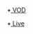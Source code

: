 <style>
  .glyphicon {
    position: relative;
    top: -1px;
    display: inline-block;
    font-style: normal;
    font-weight: bold;
    line-height: 1;
    -webkit-font-smoothing: antialiased;
    -moz-osx-font-smoothing: grayscale;
  }
  .glyphicon-plus:before {
    content: "\002b";
  }
  .glyphicon-minus:before {
    content: "\2212";
  }
  [block="how-to-play-vod"],
  [block="how-to-play-live"] {
    display: none;
  }
</style>

<span block="nav-vod">&nbsp;&nbsp;&nbsp;&nbsp;<a href="javascript:;" onclick="if(this.querySelector('.glyphicon').classList.contains('glyphicon-plus')){this.querySelector('.glyphicon').classList.remove('glyphicon-plus');this.querySelector('.glyphicon').classList.add('glyphicon-minus');document.querySelector('[block=\'how-to-play-vod\']').style.display='block';document.querySelectorAll('pre.source')[0].style.display='block';}else{this.querySelector('.glyphicon').classList.remove('glyphicon-minus');this.querySelector('.glyphicon').classList.add('glyphicon-plus');document.querySelector('[block=\'how-to-play-vod\']').style.display='none';document.querySelectorAll('pre.source')[0].style.display='none';}return false;"><span class="glyphicon glyphicon-plus" style="font-size:12px"></span> VOD</a></span>

<div block="how-to-play-vod">

:::: tabs :options="{ useUrlFragment: false }"

::: tab Website
``` html
<!DOCTYPE html>
<html>
  <body>
    <!-- 1. Include UIZA library. -->
    <script src='https://sdk.uiza.io/uizaplayer.js'></script>

    <!-- 2. The video player will prepend the player into this <div> tag. You should create css style for this tag -->
    <div id='player'></div>

    <script>
      // 3. This code creates an UIZA player, and return the player for the callback
      UZ.Player.init(
        '#player', // player element, exp: #element_id, .element_class
        {
          api: btoa('YOUR_DOMAIN_API'),
          appId: 'YOUR_APP_ID',
          playerId: 'YOUR_PLAYER_ID', // option
          playerVersion: 3, // you are using the newest player, the version is: 3
          entityId: 'YOUR_ENTITY_ID',
          width: '100%', // player width, percentage or pixel, exp: '400px'
          height: '100%', // player height, percentage or pixel, exp: '200px'
        },
        function(player) {
          // 4. You can add logo at here
          // 5. You can add event listeners at here
          player.on('play', function() {
            console.log('play');
          });
          player.on('pause', function() {
            console.log('pause');
          });
        }
      );
    </script>
  </body>
</html>
```
:::

::: tab iOS
``` swift
// swift
```
:::

::: tab Android
``` java
// java
```
:::

::: tab "Smart TV HTML5"
``` javascript
// javascript
```
:::

::: tab "React Native"
``` javascript
// javascript
```
:::

::::

</div>

<span block="nav-live">&nbsp;&nbsp;&nbsp;&nbsp;<a href="javascript:;" onclick="if(this.querySelector('.glyphicon').classList.contains('glyphicon-plus')){this.querySelector('.glyphicon').classList.remove('glyphicon-plus');this.querySelector('.glyphicon').classList.add('glyphicon-minus');document.querySelector('[block=\'how-to-play-live\']').style.display='block';document.querySelectorAll('pre.source')[0].style.display='block';}else{this.querySelector('.glyphicon').classList.remove('glyphicon-minus');this.querySelector('.glyphicon').classList.add('glyphicon-plus');document.querySelector('[block=\'how-to-play-live\']').style.display='none';document.querySelectorAll('pre.source')[0].style.display='none';}return false;"><span class="glyphicon glyphicon-plus" style="font-size:12px"></span> Live</a></span>

<div block="how-to-play-live">

:::: tabs :options="{ useUrlFragment: false }"

::: tab Website
``` html
<!DOCTYPE html>
<html>
  <body>
    <!-- 1. Include UIZA library. -->
    <script src='https://sdk.uiza.io/uizaplayer.js'></script>

    <!-- 2. The video player will prepend the player into this <div> tag. You should create css style for this tag -->
    <div id='player'></div>

    <script>
      // 3. This code creates an UIZA player, and return the player for the callback
      UZ.Player.init(
        '#player', // player element, exp: #element_id, .element_class
        {
          api: btoa('YOUR_DOMAIN_API'),
          appId: 'YOUR_APP_ID',
          playerId: 'YOUR_PLAYER_ID', // option
          playerVersion: 3, // you are using the newest player, the version is: 3
          entityId: 'YOUR_ENTITY_ID',
          streamName: 'YOUR_STREAM_NAME',
          feedId: 'YOUR_FEED_ID',
          region: 'YOUR_REGION',
          width: '100%', // player width, percentage or pixel, exp: '400px'
          height: '100%', // player height, percentage or pixel, exp: '200px'
        },
        function(player) {
          // 4. You can add logo at here
          // 5. You can add event listeners at here
          player.on('play', function() {
            console.log('play');
          });
          player.on('pause', function() {
            console.log('pause');
          });
        }
      );
    </script>
  </body>
</html>
```
:::

::: tab iOS
``` swift
// swift
```
:::

::: tab Android
``` java
// java
```
:::

::: tab "Smart TV HTML5"
``` javascript
// javascript
```
:::

::: tab "React Native"
``` javascript
// javascript
```
:::

::::

</div>